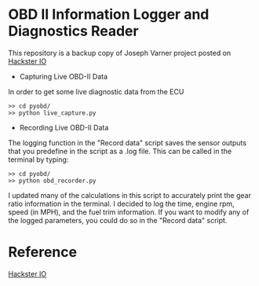 # OBD II Information Logger and Diagnostics Reader

This repository is a backup copy of Joseph Varner project posted on [Hackster IO](https://www.hackster.io/jvarner4/obd-ii-information-logger-and-diagnostics-reader-952dd9)

- Capturing Live OBD-II Data

In order to get some live diagnostic data from the ECU

```
>> cd pyobd/
>> python live_capture.py
```

- Recording Live OBD-II Data

The logging function in the "Record data" script saves the sensor outputs that you predefine in the script as a .log file. This can be called in the terminal by typing:

```
>> cd pyobd/
>> python obd_recorder.py
```

I updated many of the calculations in this script to accurately print the gear ratio information in the terminal. I decided to log the time, engine rpm, speed (in MPH), and the fuel trim information. If you want to modify any of the logged parameters, you could do so in the "Record data" script.


# Reference

[Hackster IO](https://www.hackster.io/jvarner4/obd-ii-information-logger-and-diagnostics-reader-952dd9)

